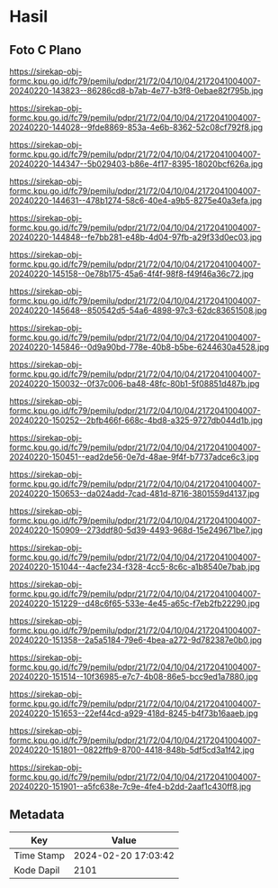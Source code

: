 # Hasil

## Foto C Plano

https://sirekap-obj-formc.kpu.go.id/fc79/pemilu/pdpr/21/72/04/10/04/2172041004007-20240220-143823--86286cd8-b7ab-4e77-b3f8-0ebae82f795b.jpg

https://sirekap-obj-formc.kpu.go.id/fc79/pemilu/pdpr/21/72/04/10/04/2172041004007-20240220-144028--9fde8869-853a-4e6b-8362-52c08cf792f8.jpg

https://sirekap-obj-formc.kpu.go.id/fc79/pemilu/pdpr/21/72/04/10/04/2172041004007-20240220-144347--5b029403-b86e-4f17-8395-18020bcf626a.jpg

https://sirekap-obj-formc.kpu.go.id/fc79/pemilu/pdpr/21/72/04/10/04/2172041004007-20240220-144631--478b1274-58c6-40e4-a9b5-8275e40a3efa.jpg

https://sirekap-obj-formc.kpu.go.id/fc79/pemilu/pdpr/21/72/04/10/04/2172041004007-20240220-144848--fe7bb281-e48b-4d04-97fb-a29f33d0ec03.jpg

https://sirekap-obj-formc.kpu.go.id/fc79/pemilu/pdpr/21/72/04/10/04/2172041004007-20240220-145158--0e78b175-45a6-4f4f-98f8-f49f46a36c72.jpg

https://sirekap-obj-formc.kpu.go.id/fc79/pemilu/pdpr/21/72/04/10/04/2172041004007-20240220-145648--850542d5-54a6-4898-97c3-62dc83651508.jpg

https://sirekap-obj-formc.kpu.go.id/fc79/pemilu/pdpr/21/72/04/10/04/2172041004007-20240220-145846--0d9a90bd-778e-40b8-b5be-6244630a4528.jpg

https://sirekap-obj-formc.kpu.go.id/fc79/pemilu/pdpr/21/72/04/10/04/2172041004007-20240220-150032--0f37c006-ba48-48fc-80b1-5f08851d487b.jpg

https://sirekap-obj-formc.kpu.go.id/fc79/pemilu/pdpr/21/72/04/10/04/2172041004007-20240220-150252--2bfb466f-668c-4bd8-a325-9727db044d1b.jpg

https://sirekap-obj-formc.kpu.go.id/fc79/pemilu/pdpr/21/72/04/10/04/2172041004007-20240220-150451--ead2de56-0e7d-48ae-9f4f-b7737adce6c3.jpg

https://sirekap-obj-formc.kpu.go.id/fc79/pemilu/pdpr/21/72/04/10/04/2172041004007-20240220-150653--da024add-7cad-481d-8716-3801559d4137.jpg

https://sirekap-obj-formc.kpu.go.id/fc79/pemilu/pdpr/21/72/04/10/04/2172041004007-20240220-150909--273ddf80-5d39-4493-968d-15e249671be7.jpg

https://sirekap-obj-formc.kpu.go.id/fc79/pemilu/pdpr/21/72/04/10/04/2172041004007-20240220-151044--4acfe234-f328-4cc5-8c6c-a1b8540e7bab.jpg

https://sirekap-obj-formc.kpu.go.id/fc79/pemilu/pdpr/21/72/04/10/04/2172041004007-20240220-151229--d48c6f65-533e-4e45-a65c-f7eb2fb22290.jpg

https://sirekap-obj-formc.kpu.go.id/fc79/pemilu/pdpr/21/72/04/10/04/2172041004007-20240220-151358--2a5a5184-79e6-4bea-a272-9d782387e0b0.jpg

https://sirekap-obj-formc.kpu.go.id/fc79/pemilu/pdpr/21/72/04/10/04/2172041004007-20240220-151514--10f36985-e7c7-4b08-86e5-bcc9ed1a7880.jpg

https://sirekap-obj-formc.kpu.go.id/fc79/pemilu/pdpr/21/72/04/10/04/2172041004007-20240220-151653--22ef44cd-a929-418d-8245-b4f73b16aaeb.jpg

https://sirekap-obj-formc.kpu.go.id/fc79/pemilu/pdpr/21/72/04/10/04/2172041004007-20240220-151801--0822ffb9-8700-4418-848b-5df5cd3a1f42.jpg

https://sirekap-obj-formc.kpu.go.id/fc79/pemilu/pdpr/21/72/04/10/04/2172041004007-20240220-151901--a5fc638e-7c9e-4fe4-b2dd-2aaf1c430ff8.jpg


## Metadata

| Key        | Value               |
| ---------- | ------------------- |
| Time Stamp | 2024-02-20 17:03:42 |
| Kode Dapil | 2101                |



